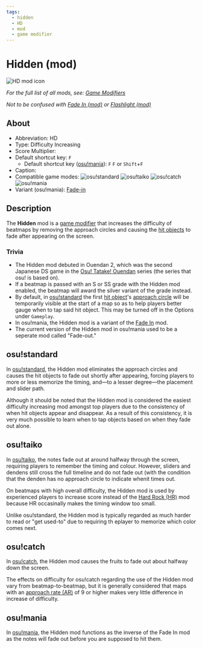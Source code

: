 ```yaml
---
tags:
  - hidden
  - HD
  - mod
  - game modifier
---
```


# Hidden (mod)

![HD mod icon](/wiki/shared/mods/HD.png "Hidden (HD) mod icon")

*For the full list of all mods, see: [Game Modifiers](/wiki/Game_Modifiers)*

*Not to be confused with [Fade In (mod)](/wiki/Game_Modifiers/Fade_In) or [Flashlight (mod)](/wiki/Game_Modifiers/Flashlight)*

## About

- Abbreviation: HD
- Type: Difficulty Increasing
- Score Multiplier: <!--placeholder (numbers may vary from game mode to game mode -->
- Default shortcut key: `F`
  - Default shortcut key ([osu!mania](/wiki/Game_Modes/osu!catch)): `F` `F` or `Shift`+`F`
- Caption: <!--placeholder-->
- Compatible game modes: ![][o!s] ![][o!t] ![][o!c] ![][o!m]
- Variant (osu!mania): [Fade-in](/wiki/Game_Modifiers/Fadein)

## Description

The **Hidden** mod is a [game modifier](/wiki/Game_Modifiers) that increases the difficulty of beatmaps by removing the approach circles and causing the [hit objects](/wiki/Hit_object) to fade after appearing on the screen.

### Trivia

- The Hidden mod debuted in Ouendan 2, which was the second Japanese DS game in the [Osu! Tatake! Ouendan](https://en.wikipedia.org/wiki/Osu!_Tatakae!_Ouendan "Wikipedia") series (the series that osu! is based on).
- If a beatmap is passed with an S or SS grade with the Hidden mod enabled, the beatmap will award the silver variant of the grade instead.
- By default, in [osu!standard](/wiki/Game_Modes/osu!) the first [hit object](/wiki/Hit_object)'s [approach circle](/wiki/Hit_object/Approach_circle) will be temporarily visible at the start of a map so as to help players better gauge when to tap said hit object. This may be turned off in the Options under `Gameplay`.
- In osu!mania, the Hidden mod is a variant of the [Fade In](/wiki/Game_Modes/Fade_In) mod.
- The current version of the Hidden mod in osu!mania used to be a seperate mod called "Fade-out." 

## osu!standard

In [osu!standard](/wiki/Game_Modes/osu!), the Hidden mod eliminates the approach circles and causes the hit objects to fade out shortly after appearing, forcing players to more or less memorize the timing, and—to a lesser degree—the placement and slider path.

Although it should be noted that the Hidden mod is considered the easiest difficulty increasing mod amongst top players due to the consistency of when hit objects appear and disappear. As a result of this consistency, it is very much possible to learn when to tap objects based on when they fade out alone. 

<!-- image of HD being used on an osu!standard map -->

## osu!taiko

In [osu!taiko](/wiki/Game_Modes/osu!taiko), the notes fade out at around halfway through the screen, requiring players to remember the timing and colour. However, sliders and dendens still cross the full timeline and do not fade out (with the condition that the denden has no approach circle to indicate whenit times out. 

On beatmaps with high overall difficulty, the Hidden mod is used by experienced players to increase score instead of the [Hard Rock (HR)](/wiki/Game_Modififers/Hard_Rock) mod because HR occasinally makes the timing window too small.

Unlike osu!standard, the Hidden mod is typically regarded as much harder to read or "get used-to" due to requiring th eplayer to memorize which color comes next.

<!-- image of HD being used on an osu!taiko map -->

## osu!catch

In [osu!catch](/wiki/Game_Modes/osu!catch), the Hidden mod causes the fruits to fade out about halfway down the screen.

The effects on difficulty for osu!catch regarding the use of the Hidden mod vary from beatmap-to-beatmap, but it is generally considered that maps with an [approach rate (AR)](/wiki/Beatmapping/Approach_rate) of 9 or higher makes very little difference in increase of difficulty.

<!-- image of HD being used on an osu!catch map -->

## osu!mania

In [osu!mania](/wiki/Game_Modes/osu!mania), the Hidden mod functions as the inverse of the Fade In mod as the notes will fade out before you are supposed to hit them. 

<!-- is HD easy or hard on mania? -->

<!-- image(s) of HD being used on an osu!mania map -->

[o!s]: /wiki/shared/mode/osu.png "osu!standard"
[o!t]: /wiki/shared/mode/taiko.png "osu!taiko"
[o!c]: /wiki/shared/mode/catch.png "osu!catch"
[o!m]: /wiki/shared/mode/mania.png "osu!mania"

<!-- this article is a stub -->

<!--TO-DO:
- replace placeholders
- add images 
- figure out whether or not HD is easy or hard or meh on osu!mania -->
